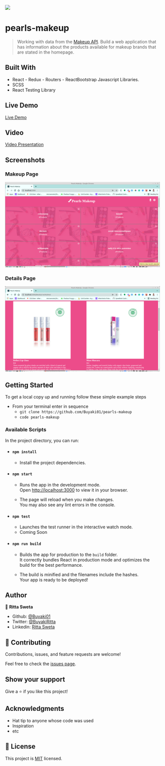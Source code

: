 ![](https://img.shields.io/badge/Microverse-blueviolet)

# pearls-makeup

> Working with data from the [Makeup API](http://makeup-api.herokuapp.com/api/v1/products.json). Build a web application that has information about the products available for makeup brands that are stated in the homepage.

## Built With

- React - Redux - Routers - ReactBootstrap Javascript Libraries.
- SCSS
- React Testing Library

## Live Demo
[Live Demo](https://elastic-bell-b8bcdf.netlify.app/)

## Video
[Video Presentation](https://www.loom.com/share/c1ef40684c9948dc979c501472594094)

## Screenshots

### Makeup Page
![Main Page](src/images/makeupHomePage.png)

### Details Page
![Details Page](src/images/makeupDetailsPage.png)

## Getting Started

To get a local copy up and running follow these simple example steps

- From your terminal enter in sequence 
  - `git clone https://github.com/Buyaki01/pearls-makeup`
  - `code pearls-makeup`

### Available Scripts

In the project directory, you can run:

- #### `npm install`

  - Install the project dependencies.

- #### `npm start`

  - Runs the app in the development mode.\
Open [http://localhost:3000](http://localhost:3000) to view it in your browser.

  - The page will reload when you make changes.\
You may also see any lint errors in the console.

- #### `npm test`

  - Launches the test runner in the interactive watch mode. 
  - Coming Soon

- #### `npm run build`

  - Builds the app for production to the `build` folder.\
It correctly bundles React in production mode and optimizes the build for the best performance.

  - The build is minified and the filenames include the hashes.\
Your app is ready to be deployed!

## Author

👤 **Ritta Sweta**

- Github: [@Buyaki01](https://github.com/Buyaki01)
- Twitter: [@BuyakiRitta](https://twitter.com/BuyakiRitta)
- Linkedin: [Ritta Sweta](https://www.linkedin.com/in/ritta-sweta/)

## 🤝 Contributing

Contributions, issues, and feature requests are welcome!

Feel free to check the [issues page](https://github.com/Buyaki01/pearls-makeup/issues).

## Show your support

Give a ⭐️ if you like this project!

## Acknowledgments

- Hat tip to anyone whose code was used
- Inspiration
- etc

## 📝 License

This project is [MIT](./MIT.md) licensed.
